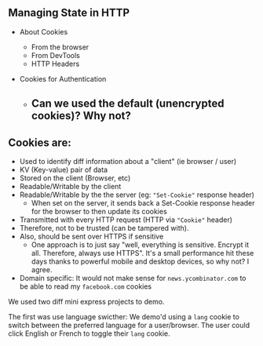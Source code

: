 ## Managing State in HTTP

- About Cookies
  - From the browser
  - From DevTools
  - HTTP Headers

- Cookies for Authentication
  - Can we used the default (unencrypted cookies)? Why not?
    -

## Cookies are:

- Used to identify diff information about a "client" (ie browser / user)
- KV (Key-value) pair of data
- Stored on the client (Browser, etc)
- Readable/Writable by the client
- Readable/Writable by the the server (eg: `"Set-Cookie"` response header)
  - When set on the server, it sends back a Set-Cookie response header for the browser to then update its cookies
- Transmitted with every HTTP request (HTTP via `"Cookie"` header)
- Therefore, not to be trusted (can be tampered with).
- Also, should be sent over HTTPS if sensitive
  - One approach is to just say "well, everything is sensitive. Encrypt it all. Therefore, always use HTTPS". It's a small performance hit these days thanks to powerful mobile and desktop devices, so why not? I agree.
- Domain specific: It would not make sense for `news.ycombinator.com` to be able to read my `facebook.com` cookies

We used two diff mini express projects to demo.

The first was use language swicther: We demo'd using a `lang` cookie to switch between the preferred language for a user/browser. The user could click English or French to toggle their `lang` cookie.




